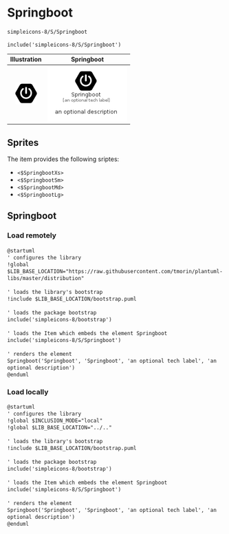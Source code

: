 # Springboot


```text
simpleicons-8/S/Springboot
```

```text
include('simpleicons-8/S/Springboot')
```



| Illustration | Springboot |
| :---: | :---: |
| ![illustration for Illustration](../../simpleicons-8/S/Springboot.png) | ![illustration for Springboot](../../simpleicons-8/S/Springboot.Local.png) |



## Sprites
The item provides the following sriptes:

- `<$SpringbootXs>`
- `<$SpringbootSm>`
- `<$SpringbootMd>`
- `<$SpringbootLg>`





## Springboot

### Load remotely
```plantuml
@startuml
' configures the library
!global $LIB_BASE_LOCATION="https://raw.githubusercontent.com/tmorin/plantuml-libs/master/distribution"

' loads the library's bootstrap
!include $LIB_BASE_LOCATION/bootstrap.puml

' loads the package bootstrap
include('simpleicons-8/bootstrap')

' loads the Item which embeds the element Springboot
include('simpleicons-8/S/Springboot')

' renders the element
Springboot('Springboot', 'Springboot', 'an optional tech label', 'an optional description')
@enduml
```

### Load locally
```plantuml
@startuml
' configures the library
!global $INCLUSION_MODE="local"
!global $LIB_BASE_LOCATION="../.."

' loads the library's bootstrap
!include $LIB_BASE_LOCATION/bootstrap.puml

' loads the package bootstrap
include('simpleicons-8/bootstrap')

' loads the Item which embeds the element Springboot
include('simpleicons-8/S/Springboot')

' renders the element
Springboot('Springboot', 'Springboot', 'an optional tech label', 'an optional description')
@enduml
```

